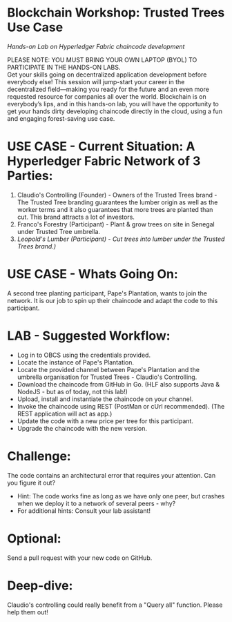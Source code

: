 # Blockchain Workshop: Trusted Trees Use Case
*Hands-on Lab on Hyperledger Fabric chaincode development*

PLEASE NOTE: YOU MUST BRING YOUR OWN LAPTOP (BYOL) TO PARTICIPATE IN THE HANDS-ON LABS.<br>
Get your skills going on decentralized application development before everybody else! This session will jump-start your career in the decentralized field—making you ready for the future and an even more requested resource for companies all over the world. Blockchain is on everybody’s lips, and in this hands-on lab, you will have the opportunity to get your hands dirty developing chaincode directly in the cloud, using a fun and engaging forest-saving use case.

# USE CASE - Current Situation: A Hyperledger Fabric Network of 3 Parties:
1. Claudio's Controlling (Founder) - Owners of the Trusted Trees brand - The Trusted Tree branding guarantees the lumber origin as well as the worker terms and it also guarantees that more trees are planted than cut. This brand attracts a lot of investors.
2. Franco's Forestry (Participant) - Plant & grow trees on site in Senegal under Trusted Tree umbrella.
3. *Leopold's Lumber (Participant) - Cut trees into lumber under the Trusted Trees brand.)*

# USE CASE - Whats Going On:
A second tree planting participant, Pape's Plantation, wants to join the network. It is our job to spin up their chaincode and adapt the code to this participant.

# LAB - Suggested Workflow:
- Log in to OBCS using the credentials provided.
- Locate the instance of Pape's Plantation.
- Locate the provided channel between Pape's Plantation and the umbrella organisation for Trusted Trees - Claudio's Controlling.
- Download the chaincode from GitHub in Go. (HLF also supports Java & NodeJS - but as of today, not this lab!)
- Upload, install and instantiate the chaincode on your channel.
- Invoke the chaincode using REST (PostMan or cUrl recommended). (The REST application will act as app.)
- Update the code with a new price per tree for this participant.
- Upgrade the chaincode with the new version.

# Challenge:
The code contains an architectural error that requires your attention. Can you figure it out?
- Hint: The code works fine as long as we have only one peer, but crashes when we deploy it to a network of several peers - why?
- For additional hints: Consult your lab assistant!

# Optional:
Send a pull request with your new code on GitHub.

# Deep-dive:
Claudio's controlling could really benefit from a "Query all" function. Please help them out!
